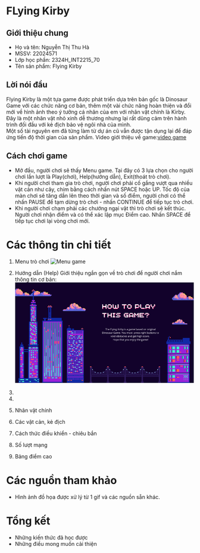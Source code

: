 # FLying Kirby
## Giới thiệu chung
- Họ và tên: Nguyễn Thị Thu Hà
- MSSV: 22024571
- Lớp học phần: 2324H_INT2215_70
- Tên sản phẩm: Flying Kirby
  
## Lời nói đầu
Flying Kirby là một tựa game được phát triển dựa trên bản gốc là Dinosaur Game với các chức năng cơ bản, thêm một vài chức năng hoàn thiện và đổi mới về hình ảnh theo ý tưởng cá nhân của em với nhân vật chính là Kirby. Đây là một nhân vật nhỏ xinh dễ thương nhưng lại rất dũng cảm trên hành trình đối đầu với kẻ địch bảo vệ ngôi nhà của mình.    
Một số tài nguyên em đã từng làm từ dự án cũ vẫn được tận dụng lại để đáp ứng tiến độ thời gian của sản phẩm.
Video giới thiệu về game:[video game](https://drive.google.com/drive/folders/1sJAXfsVsCrmdvV2j2T2fz2-Mn_z1dYZ6)

## Cách chơi game 
- Mở đầu, người chơi sẽ thấy Menu game. Tại đây có 3 lựa chọn cho người chơi lần lượt là Play(chơi), Help(hướng dẫn), Exit(thoát trò chơi). 
- Khi người chơi tham gia trò chơi, người chơi phải cố gắng vượt qua nhiều vật cản như cây, chim bằng cách nhấn nút SPACE hoặc UP. Tốc độ của màn chơi sẽ tăng dần lên theo thời gian và số điểm, người chơi có thể nhấn PAUSE để tạm dừng trò chơi - nhấn CONTINUE để tiếp tục trò chơi.
- Khi người chơi chạm phải các chướng ngại vật thì trò chơi sẽ kết thúc. Người chơi nhận điểm và có thể xác lập mục Điểm cao. Nhấn SPACE để tiếp tục chơi lại vòng chơi mới. 

# Các thông tin chi tiết 
1. Menu trò chơi
   ![Menu game](https://drive.google.com/file/d/1Wri-Uw9YE9zfl6PQC7vcooZJ-SwjUdqG/view?usp=sharing)
2. Hướng dẫn (Help)
   Giới thiệu ngắn gọn về trò chơi để người chơi nắm thông tin cơ bản:
   ![instruction](flyingkirby/Resource/BackGround/instruction.png)
3. 
6. 
7. Nhân vật chính
   
8. Các vật cản, kẻ địch
9. Cách thức điều khiển - chiêu bắn
10. Số lượt mạng
11. Bảng điểm cao

# Các nguồn tham khảo 
- Hình ảnh đồ họa được xử lý từ 1 gif và các nguồn sẵn khác.
  
# Tổng kết 
- Những kiến thức đã học được
- Những điều mong muốn cải thiện 
